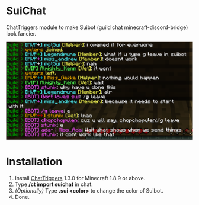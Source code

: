 # SuiChat
ChatTriggers module to make Suibot (guild chat minecraft-discord-bridge) look fancier.

![Example](example.png)

# Installation
1. Install [ChatTriggers](https://www.chattriggers.com) 1.3.0 for Minecraft 1.8.9 or above.
2. Type **/ct import suichat** in chat.
3. _(Optionally)_ Type **.sui \<color\>** to change the color of Suibot.
4. Done.